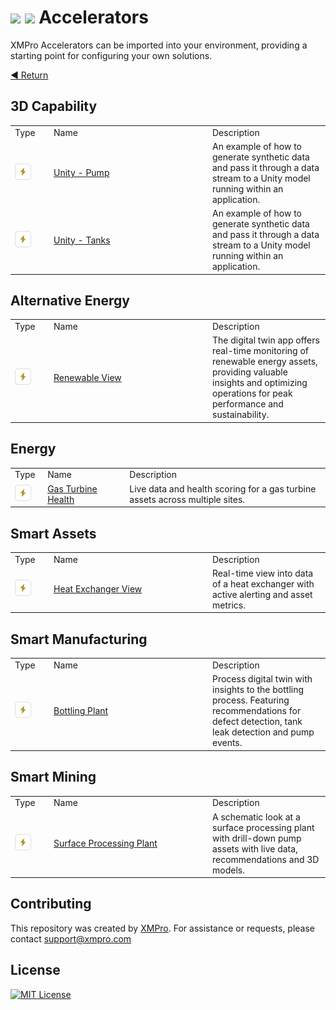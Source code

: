 <!-- omit in toc -->
# ![](https://github.com/XMPro/Blueprints-Accelerators-Patterns/blob/master/Icons/accelerator_dark.png#gh-dark-mode-only) ![](https://github.com/XMPro/Blueprints-Accelerators-Patterns/blob/master/Icons/accelerator.png#gh-light-mode-only) Accelerators  

XMPro Accelerators can be imported into your environment, providing a starting point for configuring your own solutions.

[◄ Return](https://github.com/XMPro/Accelerators-Recipes-Blueprints)
<br />

## 3D Capability 
<table>
<tr><td width="48px"> Type </td> <td width="240px"> Name </td><td> Description </td></tr>
<tr><td><picture>
  <source media="(prefers-color-scheme: dark)" srcset="https://github.com/XMPro/Accelerators-Recipes-Blueprints/blob/master/Icons/accelerator_dark.png">
  <source media="(prefers-color-scheme: light)" srcset="https://github.com/XMPro/Accelerators-Recipes-Blueprints/blob/master/Icons/accelerator.png">
  <img alt="" src="./Icons/accelerator.png">
</picture>
</td>
<td><a href="https://github.com/XMPro/Accelerators-Recipes-Blueprints/tree/master/Accelerators/3D%20Capability/Unity%20-%20Pumps">Unity - Pump</a></td>
<td>An example of how to generate synthetic data and pass it through a data stream to a Unity model running within an application.</td></tr>
<tr><td><picture>
  <source media="(prefers-color-scheme: dark)" srcset="https://github.com/XMPro/Accelerators-Recipes-Blueprints/blob/master/Icons/accelerator_dark.png">
  <source media="(prefers-color-scheme: light)" srcset="https://github.com/XMPro/Accelerators-Recipes-Blueprints/blob/master/Icons/accelerator.png">
  <img alt="" src="./Icons/accelerator.png">
</picture>
</td>
<td><a href="https://github.com/XMPro/Accelerators-Recipes-Blueprints/tree/master/Accelerators/3D%20Capability/Unity%20-%20Tanks">Unity - Tanks</a></td>
<td>An example of how to generate synthetic data and pass it through a data stream to a Unity model running within an application.</td></tr>
</table>

## Alternative Energy
<table>
<tr><td width="48px"> Type </td> <td width="240px"> Name </td><td> Description </td></tr>
<tr><td><picture>
  <source media="(prefers-color-scheme: dark)" srcset="https://github.com/XMPro/Accelerators-Recipes-Blueprints/blob/master/Icons/accelerator_dark.png">
  <source media="(prefers-color-scheme: light)" srcset="https://github.com/XMPro/Accelerators-Recipes-Blueprints/blob/master/Icons/accelerator.png">
  <img alt="" src="./Icons/accelerator.png">
</picture>
</td>
<td><a href="https://github.com/XMPro/Blueprints-Accelerators-Patterns/tree/master/Accelerators/Alternative%20Energy%20-%20Renewable%20View">Renewable View</a></td>
<td>The digital twin app offers real-time monitoring of renewable energy assets, providing valuable insights and optimizing operations for peak performance and sustainability.</td></tr>
</table>





## Energy
<table>
<tr><td width="48px"> Type </td> <td width="240px"> Name </td><td width="730px"> Description </td></tr>
<tr><td><picture>
  <source media="(prefers-color-scheme: dark)" srcset="https://github.com/XMPro/Accelerators-Recipes-Blueprints/blob/master/Icons/accelerator_dark.png">
  <source media="(prefers-color-scheme: light)" srcset="https://github.com/XMPro/Accelerators-Recipes-Blueprints/blob/master/Icons/accelerator.png">
  <img alt="" src="./Icons/accelerator.png">
</picture>
</td>
<td><a href="https://github.com/XMPro/Blueprints-Accelerators-Patterns/tree/master/Accelerators/Energy%20-%20Gas%20Turbine%20Health">Gas Turbine Health</a></td>
<td>Live data and health scoring for a gas turbine assets across multiple sites.</td></tr>
</table>

## Smart Assets
<table>
<tr><td width="48px"> Type </td> <td width="240px"> Name </td><td> Description </td></tr>
<tr><td><picture>
  <source media="(prefers-color-scheme: dark)" srcset="https://github.com/XMPro/Accelerators-Recipes-Blueprints/blob/master/Icons/accelerator_dark.png">
  <source media="(prefers-color-scheme: light)" srcset="https://github.com/XMPro/Accelerators-Recipes-Blueprints/blob/master/Icons/accelerator.png">
  <img alt="" src="./Icons/accelerator.png">
</picture>
</td>
<td><a href="https://github.com/XMPro/Blueprints-Accelerators-Patterns/tree/master/Accelerators/Smart%20Assets%20-%20Heat%20Exchanger%20View">Heat Exchanger View</a></td>
<td>Real-time view into data of a heat exchanger with active alerting and asset metrics.</td></tr>
</table>



## Smart Manufacturing
<table>
<tr><td width="48px"> Type </td> <td width="240px"> Name </td><td> Description </td></tr>
<tr><td><picture>
  <source media="(prefers-color-scheme: dark)" srcset="https://github.com/XMPro/Accelerators-Recipes-Blueprints/blob/master/Icons/accelerator_dark.png">
  <source media="(prefers-color-scheme: light)" srcset="https://github.com/XMPro/Accelerators-Recipes-Blueprints/blob/master/Icons/accelerator.png">
  <img alt="" src="./Icons/accelerator.png">
</picture>
</td>
<td><a href="https://github.com/XMPro/Blueprints-Accelerators-Patterns/tree/master/Accelerators/Smart%20Manufacturing%20-%20Bottling%20Plant">Bottling Plant</a></td>
<td>Process digital twin with insights to the bottling process. Featuring recommendations for defect detection, tank leak detection and pump events.</td></tr>
</table>



## Smart Mining
<table>
<tr><td width="48px"> Type </td> <td width="240px"> Name </td><td> Description </td></tr>
<tr><td><picture>
  <source media="(prefers-color-scheme: dark)" srcset="https://github.com/XMPro/Accelerators-Recipes-Blueprints/blob/master/Icons/accelerator_dark.png">
  <source media="(prefers-color-scheme: light)" srcset="https://github.com/XMPro/Accelerators-Recipes-Blueprints/blob/master/Icons/accelerator.png">
  <img alt="" src="./Icons/accelerator.png">
</picture>
</td>
<td><a href="https://github.com/XMPro/Blueprints-Accelerators-Patterns/tree/master/Accelerators/Smart%20Mining%20-%20Surface%20Processing%20Plant">Surface Processing Plant</a></td>
<td>A schematic look at a surface processing plant with drill-down pump assets with live data, recommendations and 3D models.</td></tr>
</table>


## Contributing
This repository was created by <a href="https://xmpro.com/">XMPro</a>. For assistance or requests, please contact <a href="mailto:support@xmpro.com">support@xmpro.com</a>

## License
[![MIT License](https://img.shields.io/badge/License-MIT-green.svg)](https://choosealicense.com/licenses/mit/)
